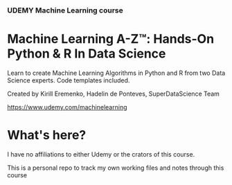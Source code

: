 ### UDEMY Machine Learning course

# Machine Learning A-Z™: Hands-On Python & R In Data Science

Learn to create Machine Learning Algorithms in Python and R from two Data Science experts. Code templates included.

Created by Kirill Eremenko, Hadelin de Ponteves, SuperDataScience Team

https://www.udemy.com/machinelearning


# What's here?
I have no affiliations to either Udemy or the crators of this course.

This is a personal repo to track my own working files and notes through this course

